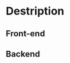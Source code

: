 <!-- # Dependencies

```sh
npm install vue-chartjs chart.js
```

```sh
npm install vue3-carousel
```

```sh
npm install chart.js
```

## Hydratation keeper application  -->

# Destription

## Front-end

## Backend
